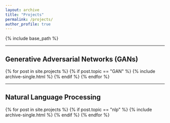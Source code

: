 ```yaml
---
layout: archive
title: "Projects"
permalink: /projects/
author_profile: true
---
```


{% include base_path %}

<hr>
<h2>Generative Adversarial Networks (GANs)</h2>
{% for post in site.projects %}
    {% if post.topic == "GAN" %}
      {% include archive-single.html %}
    {% endif %}
{% endfor %}
<hr>
<h2>Natural Language Processing</h2>
{% for post in site.projects %}
    {% if post.topic == "nlp" %}
      {% include archive-single.html %}
    {% endif %}
{% endfor %}
